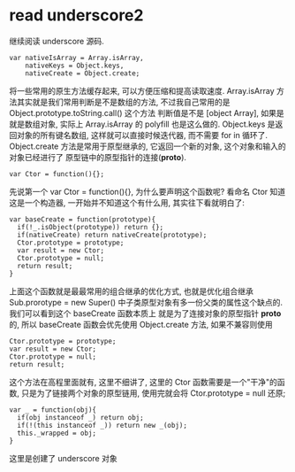 # read underscore2

继续阅读 underscore 源码.
```
var nativeIsArray = Array.isArray,
    nativeKeys = Object.keys,
    nativeCreate = Object.create;
```
将一些常用的原生方法缓存起来, 可以方便压缩和提高读取速度. Array.isArray 方法其实就是我们常用判断是不是数组的方法, 不过我自己常用的是 Object.prototype.toString.call() 这个方法
判断值是不是 [object Array], 如果是就是数组对象, 实际上 Array.isArray 的 polyfill 也是这么做的.
Object.keys 是返回对象的所有键名数组, 这样就可以直接时候迭代器, 而不需要 for in 循环了. Object.create 方法是常用于原型继承的, 它返回一个新的对象, 这个对象和输入的对象已经进行了
原型链中的原型指针的连接(__proto__).

```
var Ctor = function(){};

```

先说第一个 var Ctor = function(){}, 为什么要声明这个函数呢? 看命名 Ctor 知道这是一个构造器, 一开始并不知道这个有什么用, 其实往下看就明白了:
```
var baseCreate = function(prototype){
  if(!_.isObject(prototype)) return {};
  if(nativeCreate) return nativeCreate(prototype);
  Ctor.prototype = prototype;
  var result = new Ctor;
  Ctor.prototype = null;
  return result;
}
```
上面这个函数就是最最常用的组合继承的优化方式, 也就是优化组合继承 Sub.prorotype = new Super() 中子类原型对象有多一份父类的属性这个缺点的. 我们可以看到这个 baseCreate 函数本质上
就是为了连接对象的原型指针 __proto__ 的, 所以 baseCreate 函数会优先使用 Object.create 方法, 如果不兼容则使用 
```
Ctor.prototype = prototype;
var result = new Ctor;
Ctor.prototype = null;
return result;
```
这个方法在高程里面就有, 这里不细讲了, 这里的 Ctor 函数需要是一个"干净"的函数, 只是为了链接两个对象的原型链用, 使用完就会将 Ctor.prototype = null 还原;

```
var _ = function(obj){
  if(obj instanceof _) return obj;
  if(!(this instanceof _)) return new _(obj);
  this._wrapped = obj;
}
```
这里是创建了 underscore 对象